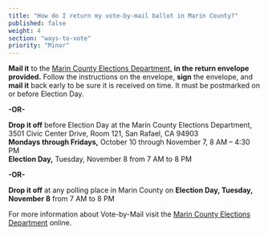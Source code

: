 ```yaml
---
title: "How do I return my vote-by-mail ballot in Marin County?"
published: false
weight: 4
section: "ways-to-vote"
priority: "Minor"
---
```


**Mail it** to the [Marin County Elections Department.](#section-election-office-contact) **in the return envelope provided.** Follow the instructions on the envelope, **sign** the envelope, and **mail it** back early to be sure it is received on time. It must be postmarked on or before Election Day.  

 **-OR-**  

**Drop it off** before Election Day at the Marin County Elections Department, 3501 Civic Center Drive, Room 121, San Rafael, CA 94903  
 **Mondays through Fridays,** October 10 through November 7, 8 AM – 4:30 PM  
 **Election Day,** Tuesday, November 8 from 7 AM to 8 PM  
 
 **-OR-**  

**Drop it off** at any polling place in Marin County on **Election Day, Tuesday, November 8** from 7 AM to 8 PM  

For more information about Vote-by-Mail visit the [Marin County Elections Department](http://www.marincounty.org/depts/rv/voting-information/voting-by-mail) online.  
